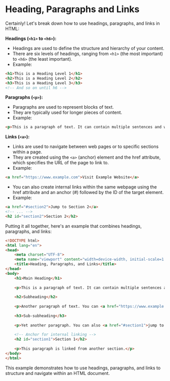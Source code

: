 # Heading, Paragraphs and Links

Certainly! Let's break down how to use headings, paragraphs, and links in HTML:

**Headings (`<h1>` to `<h6>`):**
- Headings are used to define the structure and hierarchy of your content.
- There are six levels of headings, ranging from `<h1>` (the most important) to `<h6>` (the least important).
- Example:
```html
<h1>This is a Heading Level 1</h1>
<h2>This is a Heading Level 2</h2>
<h3>This is a Heading Level 3</h3>
<!-- And so on until h6 -->
```
**Paragraphs (`<p>`):**
- Paragraphs are used to represent blocks of text.
- They are typically used for longer pieces of content.
- Example:
```html
<p>This is a paragraph of text. It can contain multiple sentences and wrap to fit the width of its container.</p>
```

**Links (`<a>`):**
- Links are used to navigate between web pages or to specific sections within a page.
- They are created using the `<a>` (anchor) element and the href attribute, which specifies the URL of the page to link to.
- Example:
```html
<a href="https://www.example.com">Visit Example Website</a>
```
- You can also create internal links within the same webpage using the href attribute and an anchor (#) followed by the ID of the target element.
- Example:

```html
<a href="#section2">Jump to Section 2</a>
<!-- ... -->
<h2 id="section2">Section 2</h2>
```

Putting it all together, here's an example that combines headings, paragraphs, and links:

```html
<!DOCTYPE html>
<html lang="en">
<head>
    <meta charset="UTF-8">
    <meta name="viewport" content="width=device-width, initial-scale=1.0">
    <title>Heading, Paragraphs, and Links</title>
</head>
<body>
    <h1>Main Heading</h1>
    
    <p>This is a paragraph of text. It can contain multiple sentences and wrap to fit the width of its container.</p>
    
    <h2>Subheading</h2>
    
    <p>Another paragraph of text. You can <a href="https://www.example.com">visit Example.com</a> for more information.</p>
    
    <h3>Sub-subheading</h3>
    
    <p>Yet another paragraph. You can also <a href="#section1">jump to the previous section</a>.</p>
    
    <!-- Anchor for internal linking -->
    <h2 id="section1">Section 1</h2>
    
    <p>This paragraph is linked from another section.</p>
</body>
</html>
```

This example demonstrates how to use headings, paragraphs, and links to structure and navigate within an HTML document.